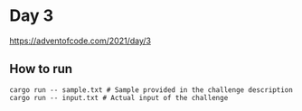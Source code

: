 # Day 3

https://adventofcode.com/2021/day/3

## How to run

```
cargo run -- sample.txt # Sample provided in the challenge description
cargo run -- input.txt # Actual input of the challenge
```
